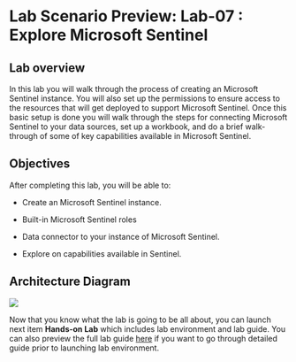 # Lab Scenario Preview: Lab-07 : Explore Microsoft Sentinel

## Lab overview

In this lab you will walk through the process of creating an Microsoft Sentinel instance. You will also set up the permissions to ensure access to the resources that will get deployed to support Microsoft Sentinel. Once this basic setup is done you will walk through the steps for connecting Microsoft Sentinel to your data sources, set up a workbook, and do a brief walk-through of some of key capabilities available in Microsoft Sentinel.

## Objectives

After completing this lab, you will be able to:

- Create an Microsoft Sentinel instance.

- Built-in Microsoft Sentinel roles

- Data connector to your instance of Microsoft Sentinel.

- Explore on capabilities available in Sentinel.

## Architecture Diagram

![](../images/.png)

Now that you know what the lab is going to be all about, you can launch next item **Hands-on Lab** which includes lab environment and lab guide. You can also preview the full lab guide [here]() if you want to go through detailed guide prior to launching lab environment.  